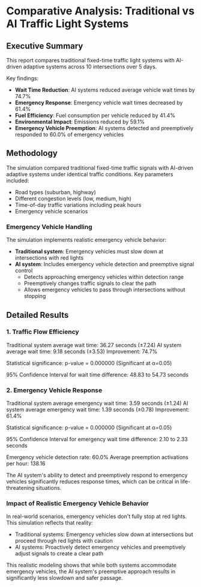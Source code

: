 # Comparative Analysis: Traditional vs AI Traffic Light Systems

## Executive Summary

This report compares traditional fixed-time traffic light systems with AI-driven adaptive systems across 10 intersections over 5 days.

Key findings:
- **Wait Time Reduction**: AI systems reduced average vehicle wait times by 74.7%
- **Emergency Response**: Emergency vehicle wait times decreased by 61.4%
- **Fuel Efficiency**: Fuel consumption per vehicle reduced by 41.4%
- **Environmental Impact**: Emissions reduced by 59.1%
- **Emergency Vehicle Preemption**: AI systems detected and preemptively responded to 60.0% of emergency vehicles

## Methodology

The simulation compared traditional fixed-time traffic signals with AI-driven adaptive systems under identical traffic conditions.
Key parameters included:
- Road types (suburban, highway)
- Different congestion levels (low, medium, high)
- Time-of-day traffic variations including peak hours
- Emergency vehicle scenarios

### Emergency Vehicle Handling
The simulation implements realistic emergency vehicle behavior:
- **Traditional system**: Emergency vehicles must slow down at intersections with red lights
- **AI system**: Includes emergency vehicle detection and preemptive signal control
  - Detects approaching emergency vehicles within detection range
  - Preemptively changes traffic signals to clear the path
  - Allows emergency vehicles to pass through intersections without stopping

## Detailed Results

### 1. Traffic Flow Efficiency

Traditional system average wait time: 36.27 seconds (±7.24)
AI system average wait time: 9.18 seconds (±3.53)
Improvement: 74.7%

Statistical significance: p-value = 0.000000 (Significant at α=0.05)

95% Confidence Interval for wait time difference: 48.83 to 54.73 seconds

### 2. Emergency Vehicle Response

Traditional system average emergency wait time: 3.59 seconds (±1.24)
AI system average emergency wait time: 1.39 seconds (±0.78)
Improvement: 61.4%

Statistical significance: p-value = 0.000000 (Significant at α=0.05)

95% Confidence Interval for emergency wait time difference: 2.10 to 2.33 seconds

Emergency vehicle detection rate: 60.0%
Average preemption activations per hour: 138.16

The AI system's ability to detect and preemptively respond to emergency vehicles significantly reduces response times, which can be critical in life-threatening situations.

### Impact of Realistic Emergency Vehicle Behavior

In real-world scenarios, emergency vehicles don't fully stop at red lights. This simulation reflects that reality:
- Traditional systems: Emergency vehicles slow down at intersections but proceed through red lights with caution
- AI systems: Proactively detect emergency vehicles and preemptively adjust signals to create a clear path

This realistic modeling shows that while both systems accommodate emergency vehicles, the AI system's preemptive approach results in significantly less slowdown and safer passage.
